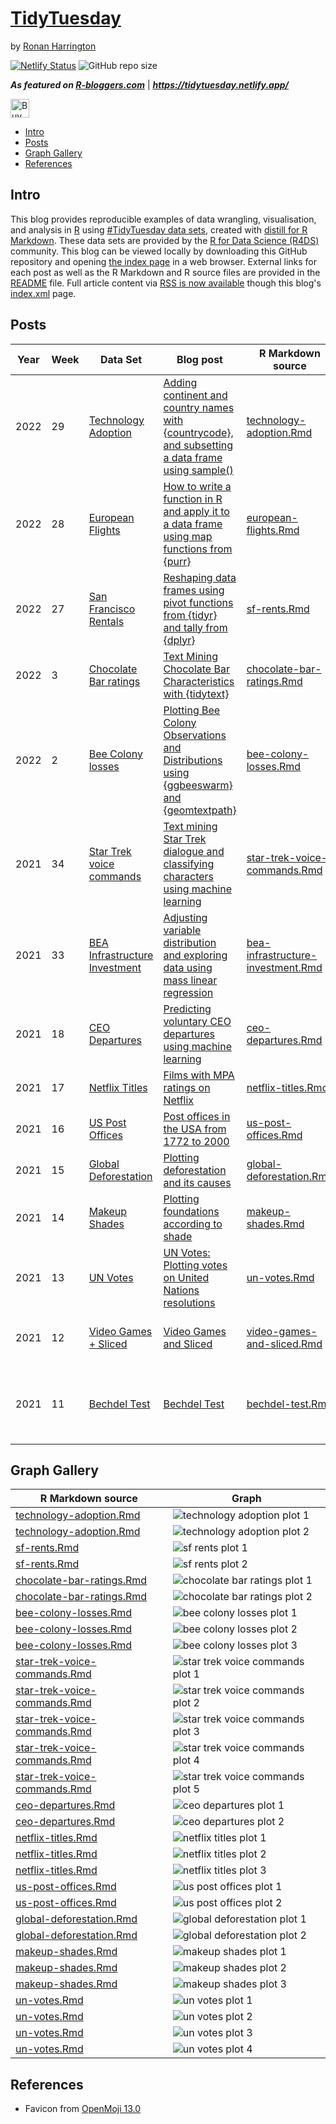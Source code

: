 # [TidyTuesday](https://github.com/rnnh/TidyTuesday/)

by [Ronan Harrington](https://github.com/rnnh/)

[![Netlify Status](https://api.netlify.com/api/v1/badges/f8211364-bd13-41ac-97b2-e9ed92e9c615/deploy-status)](https://app.netlify.com/sites/tidytuesday/deploys)
![GitHub repo size](https://img.shields.io/github/repo-size/rnnh/TidyTuesday)

***As featured on [R-bloggers.com](https://www.r-bloggers.com/author/ronan-harrington/)*** | ***<https://tidytuesday.netlify.app/>***

<a href='https://ko-fi.com/rnn_h' target='_blank'><img height='30' style='border:0px;height:30px;' src='https://az743702.vo.msecnd.net/cdn/kofi3.png?v=0' border='0' alt='Buy Me a Coffee at ko-fi.com'> </a>

- [Intro](#intro)
- [Posts](#posts)
- [Graph Gallery](#graph-gallery)
- [References](#references)

## Intro

This blog provides reproducible examples of data wrangling, visualisation, and analysis in [R](https://www.r-project.org/) using [#TidyTuesday data sets](https://github.com/rfordatascience/tidytuesday), created with [distill for R Markdown](https://github.com/rstudio/distill).
These data sets are provided by the [R for Data Science (R4DS)](https://github.com/rfordatascience) community.
This blog can be viewed locally by downloading this GitHub repository and opening [the index page](_site/index.html) in a web browser.
External links for each post as well as the R Markdown and R source files are provided in the [README](https://github.com/rnnh/TidyTuesday/blob/main/README.md#posts) file.
Full article content via [RSS is now available](https://github.com/rnnh/TidyTuesday/commit/3608329d5a880c6d9647c0d4e21c9763388de618) though this blog's [index.xml](https://tidytuesday.netlify.app/index.xml) page.

## Posts

| Year | Week | Data Set | Blog post | R Markdown source | R source | External links | Preview Plot |
| ---- | ---- | -------- | --------- | ----------------- | -------- | -------------- | ----- |
| 2022 | 29   | [Technology Adoption](https://github.com/rfordatascience/tidytuesday/blob/master/data/2022/2022-07-19/readme.md) | [Adding continent and country names with {countrycode}, and subsetting a data frame using sample()](https://tidytuesday.netlify.app/posts/2022-07-21-technology-adoption/) | [technology-adoption.Rmd](_posts/2022-07-21-technology-adoption/technology-adoption.Rmd) | [technology-adoption.R](_posts/2022-07-21-technology-adoption/technology-adoption.R) | [@Rbloggers](https://twitter.com/Rbloggers/status/1549925864686632961) [r-bloggers.com](https://r-bloggers.com/?p=329290) | ![technology adoption plot 1](_posts/2022-07-21-technology-adoption/technology-adoption_files/figure-html5/fig1-1.png) |
| 2022 | 28   | [European Flights](https://github.com/rfordatascience/tidytuesday/blob/master/data/2022/2022-07-12/readme.md) | [How to write a function in R and apply it to a data frame using map functions from {purr}](https://tidytuesday.netlify.app/posts/2022-07-12-european-flights/) | [european-flights.Rmd](_posts/2022-07-12-european-flights/european-flights.Rmd) | [european-flights.R](_posts/2022-07-12-european-flights/european-flights.R) | [@Rbloggers](https://twitter.com/Rbloggers/status/1547117375539093504) [r-bloggers.com](https://r-bloggers.com/?p=328786) | ![european flights plot](_posts/2022-07-12-european-flights/european-flights_files/figure-html5/fig1-1.png) |
| 2022 | 27   | [San Francisco Rentals](https://github.com/rfordatascience/tidytuesday/blob/master/data/2022/2022-07-05/readme.md) | [Reshaping data frames using pivot functions from {tidyr} and tally from {dplyr}](https://tidytuesday.netlify.app/posts/2022-07-05-sf-rents/) | [sf-rents.Rmd](_posts/2022-07-05-sf-rents/sf-rents.Rmd) | [sf-rents.R](_posts/2022-07-05-sf-rents/sf-rents.R) | [@Rbloggers](https://twitter.com/Rbloggers/status/1544501380534108160) [r-bloggers.com](https://r-bloggers.com/?p=328313) | ![sf rents plot 2](_posts/2022-07-05-sf-rents/sf-rents_files/figure-html5/fig2-1.png) |
| 2022 | 3    | [Chocolate Bar ratings](https://github.com/rfordatascience/tidytuesday/blob/master/data/2022/2022-01-18/readme.md) | [Text Mining Chocolate Bar Characteristics with {tidytext}](https://tidytuesday.netlify.app/posts/2022-01-26-chocolate-bar-ratings/) | [chocolate-bar-ratings.Rmd](_posts/2022-01-26-chocolate-bar-ratings/chocolate-bar-ratings.Rmd) | [chocolate-bar-ratings.R](_posts/2022-01-26-chocolate-bar-ratings/chocolate-bar-ratings.R) | [@Rbloggers](https://twitter.com/Rbloggers/status/1486507975216930821) [r-bloggers.com](https://r-bloggers.com/?p=236924) | ![chocolate bar ratings plot 2](_posts/2022-01-26-chocolate-bar-ratings/chocolate-bar-ratings_files/figure-html5/fig2-1.png) |
| 2022 | 2    | [Bee Colony losses](https://github.com/rfordatascience/tidytuesday/blob/master/data/2022/2022-01-11/readme.md) | [Plotting Bee Colony Observations and Distributions using {ggbeeswarm} and {geomtextpath}](https://tidytuesday.netlify.app/posts/2022-01-23-bee-colony-losses/) | [bee-colony-losses.Rmd](_posts/2022-01-23-bee-colony-losses/bee-colony-losses.Rmd) | [bee-colony-losses.R](_posts/2022-01-23-bee-colony-losses/bee-colony-losses.R) | [@Rbloggers](https://twitter.com/Rbloggers/status/1485409486345015296) [r-bloggers.com](https://r-bloggers.com/?p=236772) | ![bee colony losses plot 3](_posts/2022-01-23-bee-colony-losses/bee-colony-losses_files/figure-html5/fig3-1.png) |
| 2021 | 34   | [Star Trek voice commands](https://github.com/rfordatascience/tidytuesday/blob/master/data/2021/2021-08-17/readme.md) | [Text mining Star Trek dialogue and classifying characters using machine learning](https://tidytuesday.netlify.app/posts/2021-08-18-star-trek-voice-commands/) | [star-trek-voice-commands.Rmd](_posts/2021-08-18-star-trek-voice-commands/star-trek-voice-commands.Rmd) | [star-trek-voice-commands.R](_posts/2021-08-18-star-trek-voice-commands/star-trek-voice-commands.R) | [@Rbloggers](https://twitter.com/Rbloggers/status/1428019352239022081) [r-bloggers.com](https://r-bloggers.com/?p=226189) | ![star trek voice commands plot 4](_posts/2021-08-18-star-trek-voice-commands/star-trek-voice-commands_files/figure-html5/fig4-1.png) |
| 2021 | 33   | [BEA Infrastructure Investment](https://github.com/rfordatascience/tidytuesday/blob/master/data/2021/2021-08-10/readme.md) | [Adjusting variable distribution and exploring data using mass linear regression](https://tidytuesday.netlify.app/posts/2021-08-15-bea-infrastructure-investment/) | [bea-infrastructure-investment.Rmd](_posts/2021-08-15-bea-infrastructure-investment/bea-infrastructure-investment.Rmd) | [bea-infrastructure-investment.R](_posts/2021-08-15-bea-infrastructure-investment/bea-infrastructure-investment.R) | [@Rbloggers](https://twitter.com/Rbloggers/status/1427075618223575046) [r-bloggers.com](https://r-bloggers.com/?p=226037) | ![bea infrastructure investment plot](_posts/2021-08-15-bea-infrastructure-investment/bea-infrastructure-investment_files/figure-html5/figure_1-1.png) |
| 2021 | 18   | [CEO Departures](https://github.com/rfordatascience/tidytuesday/blob/master/data/2021/2021-04-27/readme.md) | [Predicting voluntary CEO departures using machine learning](https://tidytuesday.netlify.app/posts/2021-04-27-ceo-departures/) | [ceo-departures.Rmd](https://github.com/rnnh/TidyTuesday/blob/main/_posts/2021-04-27-ceo-departures/ceo-departures.Rmd) | [ceo-departures.R](https://github.com/rnnh/TidyTuesday/blob/main/_posts/2021-04-27-ceo-departures/ceo-departures.R) | [@Rbloggers](https://twitter.com/Rbloggers/status/1417351534204047371) [r-bloggers.com](https://r-bloggers.com/?p=224585) | ![ceo departures plot 2](_posts/2021-04-27-ceo-departures/ceo-departures_files/figure-html5/fig2-1.png) |
| 2021 | 17   | [Netflix Titles](https://github.com/rfordatascience/tidytuesday/blob/master/data/2021/2021-04-20/readme.md) | [Films with MPA ratings on Netflix](https://tidytuesday.netlify.app/posts/2021-04-21-netflix-titles/) | [netflix-titles.Rmd](_posts/2021-04-21-netflix-titles/netflix-titles.Rmd) | [netflix-titles.R](_posts/2021-04-21-netflix-titles/netflix-titles.R) | [@Rbloggers](https://twitter.com/Rbloggers/status/1417351574398062615) [r-bloggers.com](https://r-bloggers.com/?p=224587) | ![netflix titles plot 1](_posts/2021-04-21-netflix-titles/netflix-titles_files/figure-html5/figure1-1.png) |
| 2021 | 16   | [US Post Offices](https://github.com/rfordatascience/tidytuesday/blob/master/data/2021/2021-04-13/readme.md) | [Post offices in the USA from 1772 to 2000](https://tidytuesday.netlify.app/posts/2021-04-16-us-post-offices/) | [us-post-offices.Rmd](_posts/2021-04-16-us-post-offices/us-post-offices.Rmd) | [us-post-offices.R](_posts/2021-04-16-us-post-offices/us-post-offices.R) | [@Rbloggers](https://twitter.com/Rbloggers/status/1417496248446328839) [r-bloggers.com](https://r-bloggers.com/?p=224626) | ![us post offices plot 2](_posts/2021-04-16-us-post-offices/us-post-offices_files/figure-html5/figure2-1.png) |
| 2021 | 15   | [Global Deforestation](https://github.com/rfordatascience/tidytuesday/blob/master/data/2021/2021-04-06/readme.md) | [Plotting deforestation and its causes](https://tidytuesday.netlify.app/posts/2021-04-07-global-deforestation/) | [global-deforestation.Rmd](_posts/2021-04-07-global-deforestation/global-deforestation.Rmd) | [global-deforestation.R](_posts/2021-04-07-global-deforestation/global-deforestation.R) | [@Rbloggers](https://twitter.com/Rbloggers/status/1417623342530576385) [r-bloggers.com](https://r-bloggers.com/?p=224656) | ![global deforestation plot 1](_posts/2021-04-07-global-deforestation/global-deforestation_files/figure-html5/figure1-1.png) |
| 2021 | 14   | [Makeup Shades](https://github.com/rfordatascience/tidytuesday/blob/master/data/2021/2021-03-30/readme.md) | [Plotting foundations according to shade](https://tidytuesday.netlify.app/posts/2021-04-06-makeup-shades/) | [makeup-shades.Rmd](_posts/2021-04-06-makeup-shades/makeup-shades.Rmd) | [makeup-shades.R](_posts/2021-04-06-makeup-shades/makeup-shades.R) | [@Rbloggers](https://twitter.com/Rbloggers/status/1417804515475136518) [r-bloggers.com](https://r-bloggers.com/?p=224706) | ![makeup shades plot 1](_posts/2021-04-06-makeup-shades/makeup-shades_files/figure-html5/figure1-1.png) |
| 2021 | 13   | [UN Votes](https://github.com/rfordatascience/tidytuesday/blob/master/data/2021/2021-03-23/readme.md) | [UN Votes: Plotting votes on United Nations resolutions](https://tidytuesday.netlify.app/posts/2021-03-30-un-votes/) | [un-votes.Rmd](_posts/2021-03-30-un-votes/un-votes.Rmd) | [un-votes.R](_posts/2021-03-30-un-votes/un-votes.R) | [@Rbloggers](https://twitter.com/Rbloggers/status/1417804550036246528) [r-bloggers.com](https://r-bloggers.com/?p=224708) | ![un votes plot 2](_posts/2021-03-30-un-votes/un-votes_files/figure-html5/figure2-1.png) |
| 2021 | 12   | [Video Games + Sliced](https://github.com/rfordatascience/tidytuesday/blob/master/data/2021/2021-03-16/readme.md) | [Video Games and Sliced](https://tidytuesday.netlify.app/posts/2021-03-23-video-games-and-sliced/) | [video-games-and-sliced.Rmd](_posts/2021-03-23-video-games-and-sliced/video-games-and-sliced.Rmd) | [video-games-and-sliced.R](_posts/2021-03-23-video-games-and-sliced/video-games-and-sliced.R) | [@Rbloggers](https://twitter.com/Rbloggers/status/1417937931675766790) [r-bloggers.com](https://r-bloggers.com/?p=224740) | ![video game plot 1](images/video-games-and-sliced-1.png) ![video game plot 2](_posts/2021-03-23-video-games-and-sliced/video-games-and-sliced_files/figure-html5/figure2-1.png) |
| 2021 | 11   | [Bechdel Test](https://github.com/rfordatascience/tidytuesday/blob/master/data/2021/2021-03-09/readme.md) | [Bechdel Test](https://tidytuesday.netlify.app/posts/2021-03-21-bechdel-test/) | [bechdel-test.Rmd](_posts/2021-03-21-bechdel-test/bechdel-test.Rmd) | [bechdel-test.R](_posts/2021-03-21-bechdel-test/bechdel-test.R) | [@Rbloggers](https://twitter.com/Rbloggers/status/1418109114035675140) [r-bloggers.com](https://r-bloggers.com/?p=224787) | ![bechdel test plot 1](images/bechdel-test-1.gif) ![bechdel test plot 2](images/bechdel-test-2.png) ![bechdel test plot 3](images/bechdel-test-3.png) |

## Graph Gallery

| R Markdown source | Graph |
| ---- | ----- |
| [technology-adoption.Rmd](_posts/2022-07-21-technology-adoption/technology-adoption.Rmd) | ![technology adoption plot 1](_posts/2022-07-21-technology-adoption/technology-adoption_files/figure-html5/fig1-1.png) |
| [technology-adoption.Rmd](_posts/2022-07-21-technology-adoption/technology-adoption.Rmd) | ![technology adoption plot 2](_posts/2022-07-21-technology-adoption/technology-adoption_files/figure-html5/fig2-1.png) |
| [sf-rents.Rmd](_posts/2022-07-05-sf-rents/sf-rents.Rmd) | ![sf rents plot 1](_posts/2022-07-05-sf-rents/sf-rents_files/figure-html5/fig1-1.png) |
| [sf-rents.Rmd](_posts/2022-07-05-sf-rents/sf-rents.Rmd) | ![sf rents plot 2](_posts/2022-07-05-sf-rents/sf-rents_files/figure-html5/fig2-1.png) |
| [chocolate-bar-ratings.Rmd](_posts/2022-01-26-chocolate-bar-ratings/chocolate-bar-ratings.Rmd) | ![chocolate bar ratings plot 1](_posts/2022-01-26-chocolate-bar-ratings/chocolate-bar-ratings_files/figure-html5/fig1-1.png) |
| [chocolate-bar-ratings.Rmd](_posts/2022-01-26-chocolate-bar-ratings/chocolate-bar-ratings.Rmd) | ![chocolate bar ratings plot 2](_posts/2022-01-26-chocolate-bar-ratings/chocolate-bar-ratings_files/figure-html5/fig2-1.png) |
| [bee-colony-losses.Rmd](_posts/2022-01-23-bee-colony-losses/bee-colony-losses.Rmd) | ![bee colony losses plot 1](_posts/2022-01-23-bee-colony-losses/bee-colony-losses_files/figure-html5/fig1-1.png) |
| [bee-colony-losses.Rmd](_posts/2022-01-23-bee-colony-losses/bee-colony-losses.Rmd) | ![bee colony losses plot 2](_posts/2022-01-23-bee-colony-losses/bee-colony-losses_files/figure-html5/fig2-1.gif) |
| [bee-colony-losses.Rmd](_posts/2022-01-23-bee-colony-losses/bee-colony-losses.Rmd) | ![bee colony losses plot 3](_posts/2022-01-23-bee-colony-losses/bee-colony-losses_files/figure-html5/fig3-1.png) |
| [star-trek-voice-commands.Rmd](_posts/2021-08-18-star-trek-voice-commands/star-trek-voice-commands.Rmd) | ![star trek voice commands plot 1](_posts/2021-08-18-star-trek-voice-commands/star-trek-voice-commands_files/figure-html5/fig1-1.png) |
| [star-trek-voice-commands.Rmd](_posts/2021-08-18-star-trek-voice-commands/star-trek-voice-commands.Rmd) | ![star trek voice commands plot 2](_posts/2021-08-18-star-trek-voice-commands/star-trek-voice-commands_files/figure-html5/fig2-1.png) |
| [star-trek-voice-commands.Rmd](_posts/2021-08-18-star-trek-voice-commands/star-trek-voice-commands.Rmd) | ![star trek voice commands plot 3](_posts/2021-08-18-star-trek-voice-commands/star-trek-voice-commands_files/figure-html5/fig3-1.png) |
| [star-trek-voice-commands.Rmd](_posts/2021-08-18-star-trek-voice-commands/star-trek-voice-commands.Rmd) | ![star trek voice commands plot 4](_posts/2021-08-18-star-trek-voice-commands/star-trek-voice-commands_files/figure-html5/fig4-1.png) |
| [star-trek-voice-commands.Rmd](_posts/2021-08-18-star-trek-voice-commands/star-trek-voice-commands.Rmd) | ![star trek voice commands plot 5](_posts/2021-08-18-star-trek-voice-commands/star-trek-voice-commands_files/figure-html5/fig5-1.png) |
| [ceo-departures.Rmd](https://github.com/rnnh/TidyTuesday/blob/main/_posts/2021-04-27-ceo-departures/ceo-departures.Rmd) | ![ceo departures plot 1](_posts/2021-04-27-ceo-departures/ceo-departures_files/figure-html5/fig1-1.png) |
| [ceo-departures.Rmd](https://github.com/rnnh/TidyTuesday/blob/main/_posts/2021-04-27-ceo-departures/ceo-departures.Rmd) | ![ceo departures plot 2](_posts/2021-04-27-ceo-departures/ceo-departures_files/figure-html5/fig2-1.png) |
| [netflix-titles.Rmd](_posts/2021-04-21-netflix-titles/netflix-titles.Rmd) | ![netflix titles plot 1](_posts/2021-04-21-netflix-titles/netflix-titles_files/figure-html5/figure1-1.png) |
| [netflix-titles.Rmd](_posts/2021-04-21-netflix-titles/netflix-titles.Rmd) | ![netflix titles plot 2](_posts/2021-04-21-netflix-titles/netflix-titles_files/figure-html5/figure2-1.png) |
| [netflix-titles.Rmd](_posts/2021-04-21-netflix-titles/netflix-titles.Rmd) | ![netflix titles plot 3](_posts/2021-04-21-netflix-titles/netflix-titles_files/figure-html5/figure3-1.png) |
| [us-post-offices.Rmd](_posts/2021-04-16-us-post-offices/us-post-offices.Rmd) | ![us post offices plot 1](_posts/2021-04-16-us-post-offices/us-post-offices_files/figure-html5/figure1-1.gif) |
| [us-post-offices.Rmd](_posts/2021-04-16-us-post-offices/us-post-offices.Rmd) | ![us post offices plot 2](_posts/2021-04-16-us-post-offices/us-post-offices_files/figure-html5/figure2-1.png) |
| [global-deforestation.Rmd](_posts/2021-04-07-global-deforestation/global-deforestation.Rmd) | ![global deforestation plot 1](_posts/2021-04-07-global-deforestation/global-deforestation_files/figure-html5/figure1-1.png) |
| [global-deforestation.Rmd](_posts/2021-04-07-global-deforestation/global-deforestation.Rmd) | ![global deforestation plot 2](_posts/2021-04-07-global-deforestation/global-deforestation_files/figure-html5/figure2-1.png) |
| [makeup-shades.Rmd](_posts/2021-04-06-makeup-shades/makeup-shades.Rmd) | ![makeup shades plot 1](_posts/2021-04-06-makeup-shades/makeup-shades_files/figure-html5/figure1-1.png)
| [makeup-shades.Rmd](_posts/2021-04-06-makeup-shades/makeup-shades.Rmd) | ![makeup shades plot 2](_posts/2021-04-06-makeup-shades/makeup-shades_files/figure-html5/figure2-1.png)
| [makeup-shades.Rmd](_posts/2021-04-06-makeup-shades/makeup-shades.Rmd) | ![makeup shades plot 3](_posts/2021-04-06-makeup-shades/makeup-shades_files/figure-html5/figure3-1.png) |
| [un-votes.Rmd](_posts/2021-03-30-un-votes/un-votes.Rmd) | ![un votes plot 1](_posts/2021-03-30-un-votes/un-votes_files/figure-html5/figure1-1.png) |
| [un-votes.Rmd](_posts/2021-03-30-un-votes/un-votes.Rmd) | ![un votes plot 2](_posts/2021-03-30-un-votes/un-votes_files/figure-html5/figure2-1.png) |
| [un-votes.Rmd](_posts/2021-03-30-un-votes/un-votes.Rmd) | ![un votes plot 3](_posts/2021-03-30-un-votes/un-votes_files/figure-html5/figure3-1.png) |
| [un-votes.Rmd](_posts/2021-03-30-un-votes/un-votes.Rmd) | ![un votes plot 4](_posts/2021-03-30-un-votes/un-votes_files/figure-html5/figure4-1.png) |

## References

- Favicon from [OpenMoji 13.0](https://github.com/hfg-gmuend/openmoji/releases/tag/13.0.0)
